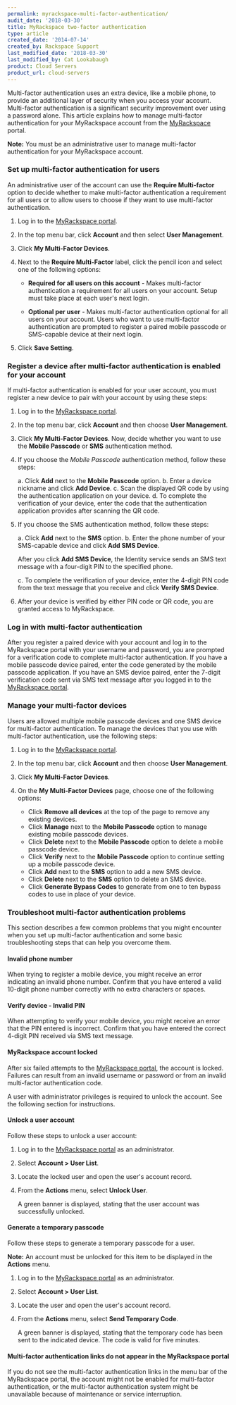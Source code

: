 ```yaml
---
permalink: myrackspace-multi-factor-authentication/
audit_date: '2018-03-30'
title: MyRackspace two-factor authentication
type: article
created_date: '2014-07-14'
created_by: Rackspace Support
last_modified_date: '2018-03-30'
last_modified_by: Cat Lookabaugh
product: Cloud Servers
product_url: cloud-servers
---
```


Multi-factor authentication uses an extra device, like a mobile phone, to
provide an additional layer of security when you access your account.
Multi-factor authentication is a significant security improvement over
using a password alone. This article explains how to manage multi-factor
authentication for your MyRackspace account from the
[MyRackspace](https://my.rackspace.com/portal/auth/login?targetUri=%2Fhome) portal.

**Note:** You must be an administrative user to manage multi-factor
authentication for your MyRackspace account.

### Set up multi-factor authentication for users

An administrative user of the account can use the **Require Multi-factor**
option to decide whether to make multi-factor authentication a requirement for
all users or to allow users to choose if they want to use multi-factor
authentication.

1.  Log in to the [MyRackspace portal](https://my.rackspace.com/).

2.  In the top menu bar, click **Account** and then select **User
    Management**.

3.  Click **My Multi-Factor Devices**.

4.  Next to the **Require Multi-Factor** label, click the pencil icon and
select one of the following options:

    -  **Required for all users on this account** - Makes multi-factor
    authentication a requirement for all users on your account. Setup
    must take place at each user's next login.

    -  **Optional per user** - Makes multi-factor authentication optional for
    all users on your account. Users who want to use multi-factor
    authentication are prompted to register a paired mobile passcode or
    SMS-capable device at their next login.

7.  Click **Save Setting**.

### Register a device after multi-factor authentication is enabled for your account

If multi-factor authentication is enabled for your user account, you must
register a new device to pair with your account by using
these steps:

1.  Log in to the [MyRackspace portal](https://myrackspace.com).

2.  In the top menu bar, click **Account** and then choose **User Management**.

3.  Click **My Multi-Factor Devices**. Now, decide whether you want to use the
    **Mobile Passcode** or **SMS** authentication method.

4.  If you choose the *Mobile Passcode* authentication method, follow these steps:

    a. Click **Add** next to the **Mobile Passcode** option.
    b. Enter a device nickname and click **Add Device**.
    c. Scan the displayed QR code by using the authentication application on
       your device.
    d. To complete the verification of your device, enter the code that the
       authentication application provides after scanning the QR code.

5.  If you choose the SMS authentication method, follow these steps:

    a. Click **Add** next to the **SMS** option.
    b. Enter the phone number of your SMS-capable device and click **Add SMS Device**.

       After you click **Add SMS Device**, the Identity service sends an SMS
       text message with a four-digit PIN to the specified phone.

    c. To complete the verification of your device, enter the 4-digit PIN code
       from the text message that you receive and click **Verify SMS Device**.

6.  After your device is verified by either PIN code or QR code, you are granted
    access to MyRackspace.

### Log in with multi-factor authentication

After you register a paired device with your account and log in to the
MyRackspace portal with your username and password, you are prompted for a
verification code to complete multi-factor authentication. If you have a
mobile passcode device paired, enter the code generated by the mobile passcode
application. If you have an SMS device paired, enter the 7-digit verification
code sent via SMS text message after you logged in to the
[MyRackspace portal](https://myrackspace.com).

### Manage your multi-factor devices

Users are allowed multiple mobile passcode devices and one SMS device for
multi-factor authentication. To manage the devices that you use with
multi-factor authentication, use the following steps:

1.  Log in to the [MyRackspace portal](https://myrackspace.com).

2.  In the top menu bar, click **Account** and then choose **User Management**.

3.  Click **My Multi-Factor Devices**.

4.  On the **My Multi-Factor Devices** page, choose one of the following options:

    -   Click **Remove all devices** at the top of the page to remove any
        existing devices.
    -   Click **Manage** next to the **Mobile Passcode** option to manage
        existing mobile passcode devices.
    -   Click **Delete** next to the **Mobile Passcode** option to delete a
        mobile passcode device.
    -   Click **Verify** next to the **Mobile Passcode** option to continue
        setting up a mobile passcode device.
    -   Click **Add** next to the **SMS** option to add a new SMS device.
    -   Click **Delete** next to the **SMS** option to delete an SMS device.
    -   Click **Generate Bypass Codes** to generate from one to ten
        bypass codes to use in place of your device.


### Troubleshoot multi-factor authentication problems

This section describes a few common problems that you might encounter when
you set up multi-factor authentication and some basic troubleshooting
steps that can help you overcome them.

#### Invalid phone number

When trying to register a mobile device, you might receive an error
indicating an invalid phone number. Confirm that you have entered a valid
10-digit phone number correctly with no extra characters or spaces.

#### Verify device - Invalid PIN

When attempting to verify your mobile device, you might receive an error
that the PIN entered is incorrect. Confirm that you have entered the correct
4-digit PIN received via SMS text message.

#### MyRackspace account locked

After six failed attempts to the [MyRackspace portal](https://myrackspace.com),
the account is locked. Failures can result from an invalid username or password
or from an invalid multi-factor authentication code.

A user with administrator privileges is required to unlock the account. See
the following section for instructions.

#### Unlock a user account

Follow these steps to unlock a user account:

1.  Log in to the [MyRackspace portal](https://myrackspace.com) as an
    administrator.

2.  Select **Account > User List**.

3.  Locate the locked user and open the user's account record.

4.  From the **Actions** menu, select **Unlock User**.

    A green banner is displayed, stating that the user account was
    successfully unlocked.

#### Generate a temporary passcode

Follow these steps to generate a temporary passcode for a user.

**Note:** An account must be unlocked for this item to be displayed in
the **Actions** menu.

1.  Log in to the [MyRackspace portal](https://myrackspace.com) as an administrator.

2.  Select **Account > User List**.

3.  Locate the user and open the user's account record.

4.  From the **Actions** menu, select **Send Temporary Code**.

    A green banner is displayed, stating that the temporary code has
    been sent to the indicated device. The code is valid for
    five minutes.

#### Multi-factor authentication links do not appear in the MyRackspace portal

If you do not see the multi-factor authentication links in the menu bar of
the MyRackspace portal, the account might not be enabled for multi-factor
authentication, or the multi-factor authentication system might be unavailable
because of maintenance or service interruption.

